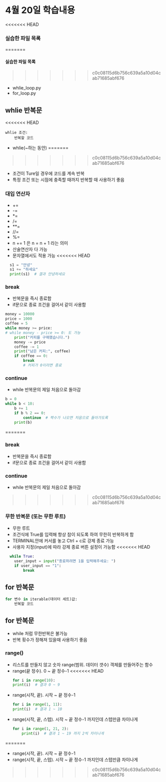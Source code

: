 # 4월 20일 학습내용
<<<<<<< HEAD
### 실습한 파일 목록
=======
#### 실습한 파일 목록
>>>>>>> c0c08115d6b756c639a5a10d04cab71685abf676
- whlie_loop.py
- for_loop.py

## whlie 반복문
<<<<<<< HEAD
```
whlie 조건:
    반복할 코드 
```
- whlie(~하는 동안)
=======
>>>>>>> c0c08115d6b756c639a5a10d04cab71685abf676
- 조건이 Ture일 경우에 코드를 계속 반복
- 특정 조건 또는 시점에 충족할 때까지 반복할 때 사용하기 좋음 

### 대입 연산자
- +=
- -=
- *=
- /=
- **=
- //=
- %=
- n += 1 은 n = n + 1 라는 의미
- 산술연산자 다 가능
- 문자열에서도 적용 가능
<<<<<<< HEAD
```Python
  s1 = "안녕"
  s1 += "하세요"
  print(s1)  # 결과 안녕하세요
```
### break
- 반복문을 즉시 종료함
- if문으로 종료 조건을 걸어서 같이 사용함
```Python
money = 10000
price = 1000
coffee = 5
while money >= price:
# while money - price >= 0: 도 가능 
    print("커피를 구매했습니다.")
    money -= price
    coffee -= 1
    print("남은 커피:", coffee)
    if coffee == 0:
        break  
        # 커피가 0이라면 종료
```

### continue
- while 반복문의 제일 처음으로 돌아감
```Python
b = 0
while b < 10:
    b += 1 
    if b % 2 == 0:
        continue  # 짝수가 나오면 처음으로 돌아가도록
    print(b)
```
=======

### break
- 반복문을 즉시 종료함
- if문으로 종료 조건을 걸어서 같이 사용함

### continue
- while 반복문의 제일 처음으로 돌아감
>>>>>>> c0c08115d6b756c639a5a10d04cab71685abf676

### 무한 반복문 (또는 무한 루트)
- 무한 루트
- 조건식에 True를 입력해 항상 참이 되도록 하여 무한히 반복하게 함
- TERMINAL안에 커서를 놓고 Ctrl + c로 강제 종료 가능
- 사용자 지정(input)에 따라 강제 종료 버튼 설정이 가능함
<<<<<<< HEAD
```Python
  while True:
    user_input = input("종료하려면 1을 입력해주세요: ")
    if user_input == "1":
        break
```
## for 반복문
```Python
for 변수 in iterable(데이터 세트)값:
    반복할 코드
```
## for 반복문

- while 처럼 무한반복은 불가능
- 반복 횟수가 정해져 있을때 사용하기 좋음

### range()
- 리스트를 만들지 않고 숫자 range(범위. 데이터 갯수) 객체를 만들어주는 함수
- range(끝 정수). 0 ~ 끝 정수-1
<<<<<<< HEAD
    ```Python
    for i in range(10):
    print(i)  # 결과 0 ~ 9 
    ```
- range(시작, 끝). 시작 ~ 끝 정수-1
    ```Python
    for i in range(1, 11):
    print(i)  # 결과 1 ~ 10
    ```
- range(시작, 끝, 스텝). 시작 ~ 끝 정수-1 까지인데 스텝만큼 차이나게
    ```Python
    for i in range(1, 21, 2):
        print(i)  # 결과 1 ~ 19 까지 2씩 차이나게
    ```
=======
- range(시작, 끝). 시작 ~ 끝 정수-1
- range(시작, 끝, 스텝). 시작 ~ 끝 정수-1 까지인데 스텝만큼 차이나게
>>>>>>> c0c08115d6b756c639a5a10d04cab71685abf676
